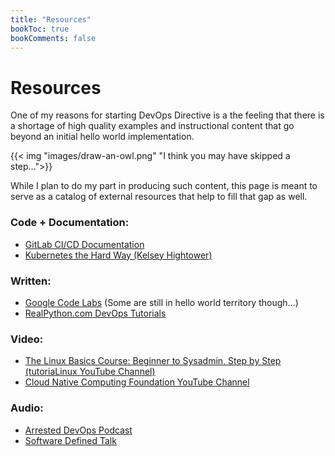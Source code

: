 ```yaml
---
title: "Resources"
bookToc: true
bookComments: false
---
```


# Resources

One of my reasons for starting DevOps Directive is a the feeling that there is a shortage of high quality examples and instructional content that go beyond an initial hello world implementation.

{{< img "images/draw-an-owl.png" "I think you may have skipped a step...">}}

While I plan to do my part in producing such content, this page is meant to serve as a catalog of external resources that help to fill that gap as well.

### Code + Documentation:
- [GitLab CI/CD Documentation](https://docs.gitlab.com/ee/ci/examples/)
- [Kubernetes the Hard Way (Kelsey Hightower)](https://github.com/kelseyhightower/kubernetes-the-hard-way)

### Written:
- [Google Code Labs](https://codelabs.developers.google.com/) (Some are still in hello world territory though...)
- [RealPython.com DevOps Tutorials](https://realpython.com/tutorials/devops/)

### Video:
- [The Linux Basics Course: Beginner to Sysadmin, Step by Step (tutoriaLinux YouTube Channel)](https://www.youtube.com/watch?v=bju_FdCo42w&list=PLtK75qxsQaMLZSo7KL-PmiRarU7hrpnwK)
- [Cloud Native Computing Foundation YouTube Channel](https://www.youtube.com/channel/UCvqbFHwN-nwalWPjPUKpvTA/videos)

### Audio:
- [Arrested DevOps Podcast](https://www.arresteddevops.com/)
- [Software Defined Talk](https://www.softwaredefinedtalk.com/)
